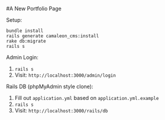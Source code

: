 #A New Portfolio Page

Setup:

```
bundle install
rails generate camaleon_cms:install
rake db:migrate
rails s
```

Admin Login:

1) `rails s`
2) Visit: `http://localhost:3000/admin/login`

Rails DB (phpMyAdmin style clone):

1) Fill out `application.yml` based on `application.yml.example`
2) `rails s`
3) Visit: `http://localhost:3000/rails/db`
